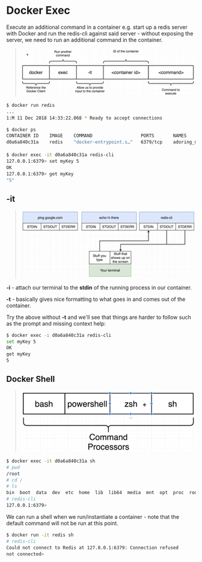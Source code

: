 # Docker Exec

Execute an additional command in a container e.g. start up a redis server with Docker and run the redis-cli against said server - without exposing the server, we need to run an additional command in the container.

> ![Docker exec](images/docker-exec.png)

```bash
$ docker run redis
...
1:M 11 Dec 2018 14:33:22.068 * Ready to accept connections
```

```bash
$ docker ps
CONTAINER ID    IMAGE    COMMAND                  PORTS       NAMES
d0a6a840c31a    redis    "docker-entrypoint.s…"   6379/tcp    adoring_meitner

$ docker exec -it d0a6a840c31a redis-cli
127.0.0.1:6379> set myKey 5
OK
127.0.0.1:6379> get myKey
"5"
```

## -it

> ![Processes](images/processes.png)

**-i** - attach our terminal to the **stdin** of the running process in our container.

**-t** - basically gives nice formatting to what goes in and comes out of the container.

Try the above without **-t** and we'll see that things are harder to follow such as the prompt and missing context help:

```bash
$ docker exec -i d0a6a840c31a redis-cli
set myKey 5
OK
get myKey
5
```

## Docker Shell

> ![Shell](images/sh.png)

```bash
$ docker exec -it d0a6a840c31a sh
# pwd
/root
# cd /
# ls
bin  boot  data  dev  etc  home  lib  lib64  media  mnt  opt  proc  root  run  sbin  srv  sys  tmp  usr  var
# redis-cli
127.0.0.1:6379>
```

We can run a shell when we run/instantiate a container - note that the default command will not be run at this point.

```bash
$ docker run -it redis sh
# redis-cli
Could not connect to Redis at 127.0.0.1:6379: Connection refused
not connected>
```
